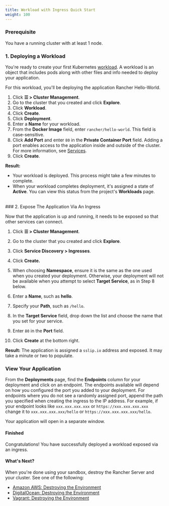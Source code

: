 ```yaml
---
title: Workload with Ingress Quick Start
weight: 100
---
```


### Prerequisite

You have a running cluster with at least 1 node.

### 1. Deploying a Workload

You're ready to create your first Kubernetes [workload](https://kubernetes.io/docs/concepts/workloads/). A workload is an object that includes pods along with other files and info needed to deploy your application.

For this workload, you'll be deploying the application Rancher Hello-World.

1. Click **☰ > Cluster Management**.
1. Go to the cluster that you created and click **Explore**.
1. Click **Workload**.
1. Click **Create**.
1. Click **Deployment**.
1. Enter a **Name** for your workload.
1. From the **Docker Image** field, enter `rancher/hello-world`. This field is case-sensitive.
1. Click **Add Port** and enter `80` in the **Private Container Port** field. Adding a port enables access to the application inside and outside of the cluster. For more information, see [Services]({{<baseurl>}}/rancher/v2.6/en/k8s-in-rancher/workloads/#services).
1. Click **Create**.

**Result:**

* Your workload is deployed. This process might take a few minutes to complete.
* When your workload completes deployment, it's assigned a state of **Active**. You can view this status from the project's **Workloads** page.

<br/>
### 2. Expose The Application Via An Ingress

Now that the application is up and running, it needs to be exposed so that other services can connect.

1.  Click **☰ > Cluster Management**.
1.  Go to the cluster that you created and click **Explore**.

1.  Click **Service Discovery > Ingresses**.

1.  Click **Create.**

1.  When choosing **Namespace**, ensure it is the same as the one used when you created your deployment. Otherwise, your deployment will not be available when you attempt to select **Target Service**, as in Step 8 below.

1.  Enter a **Name**, such as **hello**.

1.  Specify your **Path**, such as `/hello`.

1.  In the **Target Service** field, drop down the list and choose the name that you set for your service.

1.  Enter `80` in the **Port** field.

1.  Click **Create** at the bottom right.

**Result:** The application is assigned a `sslip.io` address and exposed. It may take a minute or two to populate.

### View Your Application

From the **Deployments** page, find the **Endpoints** column for your deployment and click on an endpoint. The endpoints available will depend on how you configured the port you added to your deployment. For endpoints where you do not see a randomly assigned port, append the path you specified when creating the ingress to the IP address. For example, if your endpoint looks like `xxx.xxx.xxx.xxx` or `https://xxx.xxx.xxx.xxx` change it to `xxx.xxx.xxx.xxx/hello` or `https://xxx.xxx.xxx.xxx/hello`.

Your application will open in a separate window.

#### Finished

Congratulations! You have successfully deployed a workload exposed via an ingress.

#### What's Next?

When you're done using your sandbox, destroy the Rancher Server and your cluster. See one of the following:

- [Amazon AWS: Destroying the Environment]({{<baseurl>}}/rancher/v2.6/en/quick-start-guide/deployment/amazon-aws-qs/#destroying-the-environment)
- [DigitalOcean: Destroying the Environment]({{<baseurl>}}/rancher/v2.6/en/quick-start-guide/deployment/digital-ocean-qs/#destroying-the-environment)
- [Vagrant: Destroying the Environment]({{<baseurl>}}/rancher/v2.6/en/quick-start-guide/deployment/quickstart-vagrant/#destroying-the-environment)
